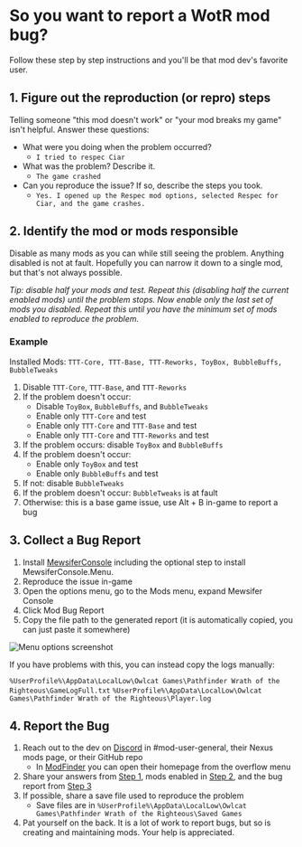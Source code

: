 # So you want to report a WotR mod bug?

Follow these step by step instructions and you'll be that mod dev's favorite user.

## 1. Figure out the reproduction (or repro) steps

Telling someone "this mod doesn't work" or "your mod breaks my game" isn't helpful. Answer these questions:

* What were you doing when the problem occurred?
    * `I tried to respec Ciar`
* What was the problem? Describe it.
    * `The game crashed`
* Can you reproduce the issue? If so, describe the steps you took.
    * `Yes. I opened up the Respec mod options, selected Respec for Ciar, and the game crashes.`

## 2. Identify the mod or mods responsible

Disable as many mods as you can while still seeing the problem. Anything disabled is not at fault. Hopefully you can narrow it down to a single mod, but that's not always possible.

*Tip: disable half your mods and test. Repeat this (disabling half the current enabled mods) until the problem stops. Now enable only the last set of mods you disabled. Repeat this until you have the minimum set of mods enabled to reproduce the problem.*

### Example

Installed Mods: `TTT-Core, TTT-Base, TTT-Reworks, ToyBox, BubbleBuffs, BubbleTweaks`

1. Disable `TTT-Core`, `TTT-Base`, and `TTT-Reworks`
2. If the problem doesn't occur:
    * Disable `ToyBox`, `BubbleBuffs`, and `BubbleTweaks`
    * Enable only `TTT-Core` and test
    * Enable only `TTT-Core` and `TTT-Base` and test
    * Enable only `TTT-Core` and `TTT-Reworks` and test
3. If the problem occurs: disable `ToyBox` and `BubbleBuffs`
4. If the problem doesn't occur:
    * Enable only `ToyBox` and test
    * Enable only `BubbleBuffs` and test
5. If not: disable `BubbleTweaks`
6. If the problem doesn't occur: `BubbleTweaks` is at fault
7. Otherwise: this is a base game issue, use Alt + B in-game to report a bug

## 3. Collect a Bug Report

1. Install [MewsiferConsole](https://github.com/Pathfinder-WOTR-Modding-Community/MewsiferConsole/blob/main/README.md#setup) including the optional step to install MewsiferConsole.Menu.
2. Reproduce the issue in-game
3. Open the options menu, go to the Mods menu, expand Mewsifer Console
4. Click Mod Bug Report
5. Copy the file path to the generated report (it is automatically copied, you can just paste it somewhere)

![Menu options screenshot](https://github.com/Pathfinder-WOTR-Modding-Community/MewsiferConsole/blob/main/screenshots/menu.png)

If you have problems with this, you can instead copy the logs manually:

`%UserProfile%\AppData\LocalLow\Owlcat Games\Pathfinder Wrath of the Righteous\GameLogFull.txt`
`%UserProfile%\AppData\LocalLow\Owlcat Games\Pathfinder Wrath of the Righteous\Player.log`

## 4. Report the Bug

1. Reach out to the dev on [Discord](https://discord.com/invite/owlcat) in #mod-user-general, their Nexus mods page, or their GitHub repo
    * In [ModFinder](https://github.com/Pathfinder-WOTR-Modding-Community/ModFinder) you can open their homepage from the overflow menu
2. Share your answers from [Step 1](#1-figure-out-the-reproduction-or-repro-steps), mods enabled in [Step 2](#2-identify-the-mod-or-mods-responsible), and the bug report from [Step 3](#3-collect-a-bug-report)
3. If possible, share a save file used to reproduce the problem
    * Save files are in `%UserProfile%\AppData\LocalLow\Owlcat Games\Pathfinder Wrath of the Righteous\Saved Games`
4. Pat yourself on the back. It is a lot of work to report bugs, but so is creating and maintaining mods. Your help is appreciated.
